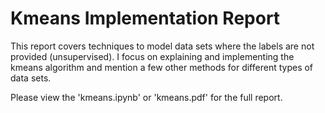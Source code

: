 # Kmeans Implementation Report

This report covers techniques to model data sets where the labels are not provided (unsupervised). I focus on explaining and implementing the kmeans algorithm and mention a few other methods for different types of data sets.

Please view the 'kmeans.ipynb' or 'kmeans.pdf' for the full report.
